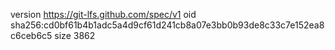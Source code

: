 version https://git-lfs.github.com/spec/v1
oid sha256:cd0bf61b4b1adc5a4d9cf61d241cb8a07e3bb0b93de8c33c7e152ea8c6ceb6c5
size 3862
